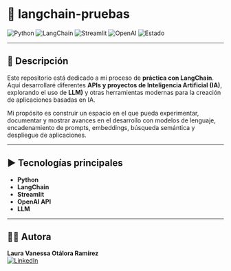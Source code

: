 # 🚀 langchain-pruebas

![Python](https://img.shields.io/badge/Python-3.11-blue?logo=python&logoColor=white)
![LangChain](https://img.shields.io/badge/LangChain-Framework-orange?logo=chainlink&logoColor=white)
![Streamlit](https://img.shields.io/badge/Streamlit-App-red?logo=streamlit&logoColor=white)
![OpenAI](https://img.shields.io/badge/OpenAI-API-green?logo=openai&logoColor=white)
![Estado](https://img.shields.io/badge/Estado-En%20Desarrollo-yellow)

---

## 📌 Descripción

Este repositorio está dedicado a mi proceso de **práctica con LangChain**.  
Aquí desarrollaré diferentes **APIs y proyectos de Inteligencia Artificial (IA)**, explorando el uso de **LLM)** y otras herramientas modernas para la creación de aplicaciones basadas en IA.

Mi propósito es construir un espacio en el que pueda experimentar, documentar y mostrar avances en el desarrollo con modelos de lenguaje, encadenamiento de prompts, embeddings, búsqueda semántica y despliegue de aplicaciones.

---

## ▶️ Tecnologías principales

- **Python**  
- **LangChain**  
- **Streamlit**  
- **OpenAI API**  
- **LLM**  

---

## 👩‍💻 Autora

**Laura Vanessa Otálora Ramírez**  
[![LinkedIn](https://img.shields.io/badge/LinkedIn-Perfil-blue?logo=linkedin&logoColor=white)](https://www.linkedin.com/in/laura-vanessa-ot%C3%A1lora-ram%C3%ADrez-8b5641296/)
